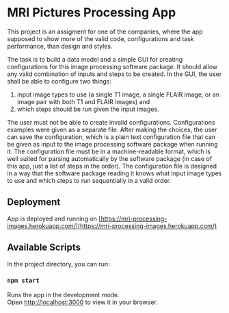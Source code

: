 # MRI Pictures Processing App

This project is an assigment for one of the companies, where the app supposed to show more of the valid code, configurations and task performance, than design and styles.

The task is to build a data model and a simple GUI for creating configurations for this image processing software package. It should allow any valid combination of inputs and steps to be created. In the GUI, the user shall be able to configure two things:

1. input image types to use (a single T1 image, a single FLAIR image, or an image pair with both T1 and FLAIR images) and
2. which steps should be run given the input images.
 

The user must not be able to create invalid configurations. Configurations examples were given as a separate file. After making the choices, the user can save the configuration, which is a plain text configuration file that can be given as input to the image processing software package when running it. The configuration file must be in a machine-readable format, which is well suited for parsing automatically by the software package (in case of this app, just a list of steps in the order). The configuration file is designed in a way that the software package reading it knows what input image types to use and which steps to run sequentially in a valid order.

## Deployment

App is deployed and running on 
[https://mri-processing-images.herokuapp.com/](https://mri-processing-images.herokuapp.com/)

## Available Scripts

In the project directory, you can run:

### `npm start`

Runs the app in the development mode.\
Open [http://localhost:3000](http://localhost:3000) to view it in your browser.